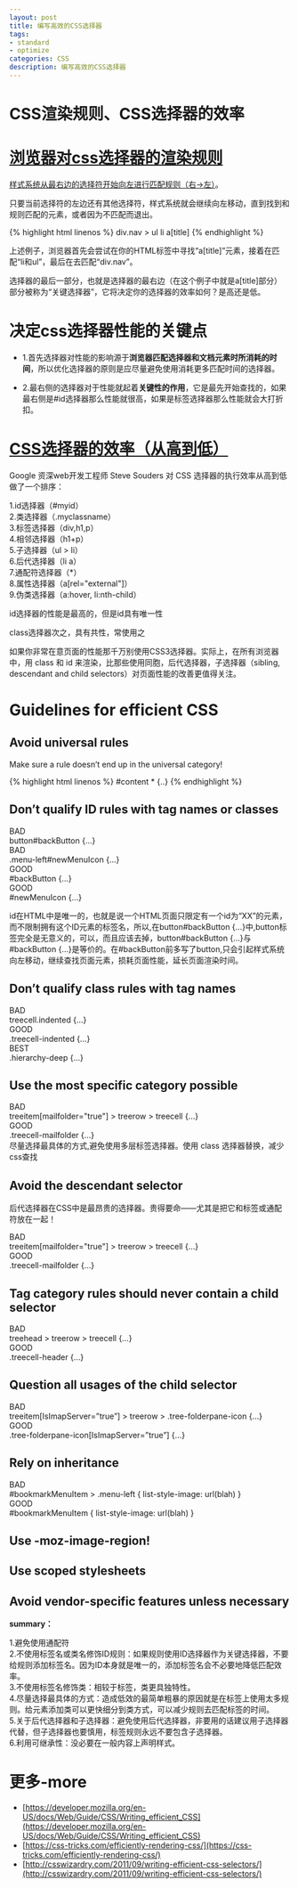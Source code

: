 ```yaml
---
layout: post
title: 编写高效的CSS选择器
tags:
- standard
- optimize
categories: CSS
description: 编写高效的CSS选择器
---
```


# CSS渲染规则、CSS选择器的效率

# [浏览器对css选择器的渲染规则](https://css-tricks.com/efficiently-rendering-css/)

[样式系统从最右边的选择符开始向左进行匹配规则（右->左）](http://stackoverflow.com/questions/5797014/why-do-browsers-match-CSS-selectors-from-right-to-left)。

只要当前选择符的左边还有其他选择符，样式系统就会继续向左移动，直到找到和规则匹配的元素，或者因为不匹配而退出。

{% highlight html linenos %}
div.nav > ul li a[title]
{% endhighlight %}

上述例子，浏览器首先会尝试在你的HTML标签中寻找“a[title]”元素，接着在匹配“li和ul”，最后在去匹配“div.nav”。

选择器的最后一部分，也就是选择器的最右边（在这个例子中就是a[title]部分）部分被称为“关键选择器”，它将决定你的选择器的效率如何？是高还是低。

# 决定css选择器性能的关键点

- 1.首先选择器对性能的影响源于**浏览器匹配选择器和文档元素时所消耗的时间**，所以优化选择器的原则是应尽量避免使用消耗更多匹配时间的选择器。

- 2.最右侧的选择器对于性能就起着**关键性的作用**，它是最先开始查找的，如果最右侧是#id选择器那么性能就很高，如果是标签选择器那么性能就会大打折扣。

# [CSS选择器的效率（从高到低）](http://csswizardry.com/2011/09/writing-efficient-css-selectors/)
Google 资深web开发工程师 Steve Souders 对 CSS 选择器的执行效率从高到低做了一个排序：

1.id选择器（#myid）  
2.类选择器（.myclassname）  
3.标签选择器（div,h1,p）  
4.相邻选择器（h1+p）  
5.子选择器（ul > li）  
6.后代选择器（li a）  
7.通配符选择器（*）  
8.属性选择器（a[rel="external"]）  
9.伪类选择器（a:hover, li:nth-child）  

id选择器的性能是最高的，但是id具有唯一性

class选择器次之，具有共性，常使用之

如果你非常在意页面的性能那千万别使用CSS3选择器。实际上，在所有浏览器中，用 class 和 id 来渲染，比那些使用同胞，后代选择器，子选择器（sibling, descendant and child selectors）对页面性能的改善更值得关注。

# Guidelines for efficient CSS

## Avoid universal rules

Make sure a rule doesn’t end up in the universal category!

{% highlight html linenos %}
#content * {..}
{% endhighlight %}

## Don’t qualify ID rules with tag names or classes

<div class="show">
  <div class="incorrect">BAD</div>
    button#backButton {…}
  <div class="incorrect">BAD</div>
    .menu-left#newMenuIcon {…}
  <div class="correct">GOOD</div>
    #backButton {…}
  <div class="correct">GOOD</div>
    #newMenuIcon {…}
</div>

id在HTML中是唯一的，也就是说一个HTML页面只限定有一个id为“XX”的元素，而不限制拥有这个ID元素的标签名，所以,在button#backButton {…}中,button标签完全是无意义的，可以，而且应该去掉，button#backButton {…}与#backButton {…}是等价的。在#backButton前多写了button,只会引起样式系统向左移动，继续查找页面元素，损耗页面性能，延长页面渲染时间。

## Don’t qualify class rules with tag names

<div class="show">
  <div class="incorrect">BAD</div>
    treecell.indented {…}
  <div class="correct">GOOD</div>
    .treecell-indented {…}
  <div class="correct">BEST</div>
    .hierarchy-deep {…}
</div>


## Use the most specific category possible

<div class="show">
  <div class="incorrect">BAD</div>
  treeitem[mailfolder="true"] > treerow > treecell {…}
  <div class="correct">GOOD</div>
  .treecell-mailfolder {…}
</div>
尽量选择最具体的方式,避免使用多层标签选择器。使用 class 选择器替换，减少css查找

## Avoid the descendant selector
后代选择器在CSS中是最昂贵的选择器。贵得要命——尤其是把它和标签或通配符放在一起！

<div class="show">
  <div class="incorrect">BAD</div>
  treeitem[mailfolder="true"] > treerow > treecell {…}
  <div class="correct">GOOD</div>
  .treecell-mailfolder {…}
</div>

## Tag category rules should never contain a child selector

<div class="show">
  <div class="incorrect">BAD</div>
  treehead > treerow > treecell {…}
  <div class="correct">GOOD</div>
  .treecell-header {…}
</div>

## Question all usages of the child selector

<div class="show">
  <div class="incorrect">BAD</div>
  treeitem[IsImapServer=”true”] > treerow > .tree-folderpane-icon {…}
  <div class="correct">GOOD</div>
  .tree-folderpane-icon[IsImapServer=”true”] {…}
</div>

## Rely on inheritance

<div class="show">
  <div class="incorrect">BAD</div>
  #bookmarkMenuItem > .menu-left { list-style-image: url(blah) }
  <div class="correct">GOOD</div>
  #bookmarkMenuItem { list-style-image: url(blah) }
</div>

## Use -moz-image-region!

## Use scoped stylesheets

## Avoid vendor-specific features unless necessary

**summary：**

1.避免使用通配符  
2.不使用标签名或类名修饰ID规则：如果规则使用ID选择器作为关键选择器，不要给规则添加标签名。因为ID本身就是唯一的，添加标签名会不必要地降低匹配效率。  
3.不使用标签名修饰类：相较于标签，类更具独特性。  
4.尽量选择最具体的方式：造成低效的最简单粗暴的原因就是在标签上使用太多规则。给元素添加类可以更快细分到类方式，可以减少规则去匹配标签的时间。  
5.关于后代选择器和子选择器：避免使用后代选择器，非要用的话建议用子选择器代替，但子选择器也要慎用，标签规则永远不要包含子选择器。  
6.利用可继承性：没必要在一般内容上声明样式。

# 更多-more
- [https://developer.mozilla.org/en-US/docs/Web/Guide/CSS/Writing_efficient_CSS](https://developer.mozilla.org/en-US/docs/Web/Guide/CSS/Writing_efficient_CSS)
- [https://css-tricks.com/efficiently-rendering-css/](https://css-tricks.com/efficiently-rendering-css/)
- [http://csswizardry.com/2011/09/writing-efficient-css-selectors/](http://csswizardry.com/2011/09/writing-efficient-css-selectors/)














































